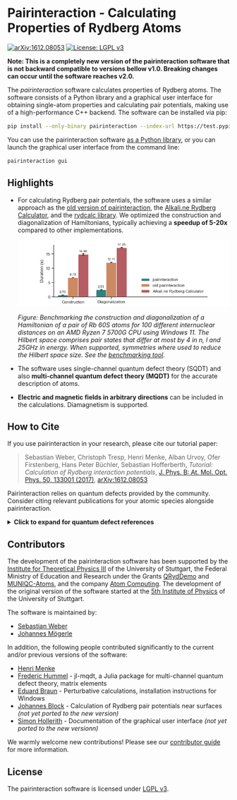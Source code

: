 # Pairinteraction - Calculating Properties of Rydberg Atoms

[![arXiv:1612.08053][arXiv-svg]][arXiv-link]
[![License: LGPL v3][license-lgpl-svg]][license-lgpl-link]

**Note: This is a completely new version of the pairinteraction software that is not backward compatible to versions bellow v1.0. Breaking changes can occur until the software reaches v2.0.**

The *pairinteraction* software calculates properties of Rydberg atoms. The software consists of a Python library and a graphical user interface for obtaining single-atom properties and calculating pair potentials, making use of a high-performance C++ backend. The software can be installed via pip:

```bash
pip install --only-binary pairinteraction --index-url https://test.pypi.org/simple/ --extra-index-url https://pypi.org/simple/ pairinteraction
```

You can use the pairinteraction software [as a Python library][tutorial-link], or you can launch the graphical user interface from the command line:

```bash
pairinteraction gui
```

## Highlights

* For calculating Rydberg pair potentials, the software uses a similar approach as the [old version of pairinteraction](https://github.com/pairinteraction/pairinteraction/tree/v0.9.9), the [Alkali.ne Rydberg Calculator](https://github.com/nikolasibalic/ARC-Alkali-Rydberg-Calculator), and the [rydcalc library](https://github.com/ThompsonLabPrinceton/rydcalc). We optimized the construction and diagonalization of Hamiltonians, typically achieving a **speedup of 5-20x** compared to other implementations.

  ![benchmarking results](data/benchmarking_results/0845d67063_1.4.0-cp312-win_amd-ryzen-7-5700g-with-radeon-graphics_reps4.png "Benchmarking results")

  *Figure: Benchmarking the construction and diagonalization of a Hamiltonian of a pair of Rb 60S atoms for 100 different internuclear distances on an AMD Ryzen 7 5700G CPU using Windows 11. The Hilbert space comprises pair states that differ at most by 4 in n, l and 25GHz in energy. When supported, symmetries where used to reduce the Hilbert space size. See the [benchmarking tool](tools/benchmarking).*

* The software uses single-channel quantum defect theory (SQDT) and also **multi-channel quantum defect theory (MQDT)** for the accurate description of atoms.

* **Electric and magnetic fields in arbitrary directions** can be included in the calculations. Diamagnetism is supported.

## How to Cite

If you use pairinteraction in your research, please cite our tutorial paper:

> Sebastian Weber, Christoph Tresp, Henri Menke, Alban Urvoy, Ofer Firstenberg, Hans Peter Büchler, Sebastian Hofferberth, *Tutorial: Calculation of Rydberg interaction potentials*, [J. Phys. B: At. Mol. Opt. Phys. 50, 133001 (2017)][journal-link], [arXiv:1612.08053][arXiv-link]

Pairinteraction relies on quantum defects provided by the community. Consider citing relevant publications for your atomic species alongside pairinteraction.

<details>
<summary><b>Click to expand for quantum defect references</b></summary>

| Element | Model                 | Identifier     | References                                                                                                                                                   |
|---------|-----------------------|----------------|--------------------------------------------------------------------------------------------------------------------------------------------------------------|
| H       | SQDT                  | `H`            | Schrödinger equation for hydrogen                                                                                                                            |
| Li      | SQDT                  | `Li`           | [10.1017/CBO9780511524530] (1994)<br>[10.1103/PhysRevA.34.2889] (1986)                                                                                       |
| Na      | SQDT                  | `Na`           | [10.1088/0953-4075/30/10/009] (1997)<br>[10.1070/QE1995v025n09ABEH000501] (1995)<br>[10.1103/PhysRevA.45.4720] (1992)                                        |
| K       | SQDT                  | `K`            | [10.1088/0031-8949/27/4/012] (1983)<br>[10.1016/0030-4018(81)90225-X] (1981)                                                                                 |
| Rb      | SQDT                  | `Rb`           | [10.1103/PhysRevA.83.052515] (2011)<br>[10.1103/PhysRevA.74.054502] (2006)<br>[10.1103/PhysRevA.74.062712] (2006)<br>[10.1103/PhysRevA.67.052502] (2003)     |
| Cs      | SQDT                  | `Cs`           | [10.1103/PhysRevA.93.013424] (2016)<br>[10.1103/PhysRevA.35.4650] (1987)<br>[10.1103/PhysRevA.26.2733] (1982)                                                |
| Sr88    | SQDT, singlet sector  | `Sr88_singlet` | [10.1103/PhysRevA.108.022815] (2023)<br>[10.17169/refubium-34581] (2022)                                                                                     |
| Sr88    | SQDT, triplet sector  | `Sr88_triplet` | [10.1016/j.cpc.2020.107814] (2021)                                                                                                                           |
| Sr87    | MQDT                  | `Sr87_mqdt`    | [10.1088/1361-6455/ab4c22] (2019)                                                                                                                            |
| Sr88    | MQDT                  | `Sr88_mqdt`    | [10.1088/1361-6455/ab4c22] (2019)                                                                                                                            |
| Yb171   | MQDT                  | `Yb171_mqdt`   | [10.48550/arXiv.2406.01482] (2024)                                                                                                                           |
| Yb173   | MQDT                  | `Yb173_mqdt`   | MQDT model formulated by us                                                                                                                                  |
| Yb174   | MQDT                  | `Yb174_mqdt`   | [10.48550/arXiv.2406.01482] (2024)                                                                                                                           |

The identifier can be used to specify an atomic species in the pairinteraction software.

</details>

[10.1103/PhysRevA.34.2889]: https://doi.org/10.1103/PhysRevA.34.2889
[10.1017/CBO9780511524530]: https://doi.org/10.1017/CBO9780511524530
[10.1103/PhysRevA.45.4720]: https://doi.org/10.1103/PhysRevA.45.4720
[10.1070/QE1995v025n09ABEH000501]: https://doi.org/10.1070/QE1995v025n09ABEH000501
[10.1088/0953-4075/30/10/009]: https://doi.org/10.1088/0953-4075/30/10/009
[10.1088/0031-8949/27/4/012]: https://doi.org/10.1088/0031-8949/27/4/012
[10.1016/0030-4018(81)90225-X]: https://doi.org/10.1016/0030-4018(81)90225-X
[10.1103/PhysRevA.83.052515]: https://doi.org/10.1103/PhysRevA.83.052515
[10.1103/PhysRevA.67.052502]: https://doi.org/10.1103/PhysRevA.67.052502
[10.1103/PhysRevA.74.054502]: https://doi.org/10.1103/PhysRevA.74.054502
[10.1103/PhysRevA.74.062712]: https://doi.org/10.1103/PhysRevA.74.062712
[10.1103/PhysRevA.93.013424]: https://doi.org/10.1103/PhysRevA.93.013424
[10.1103/PhysRevA.26.2733]: https://doi.org/10.1103/PhysRevA.26.2733
[10.1103/PhysRevA.35.4650]: https://doi.org/10.1103/PhysRevA.35.4650
[10.1103/PhysRevA.108.022815]: https://doi.org/10.1103/PhysRevA.108.022815
[10.17169/refubium-34581]: https://doi.org/10.17169/refubium-34581
[10.1016/j.cpc.2020.107814]: https://doi.org/10.1016/j.cpc.2020.107814
[10.1088/1361-6455/ab4c22]: https://doi.org/10.1088/1361-6455/ab4c22
[10.48550/arXiv.2406.01482]: https://doi.org/10.48550/arXiv.2406.01482

## Contributors

The development of the pairinteraction software has been supported by the [Institute for Theoretical Physics III] of the University of Stuttgart, the Federal Ministry of Education and Research under the Grants [QRydDemo] and [MUNIQC-Atoms], and the company [Atom Computing]. The development of the original version of the software started at the [5th Institute of Physics] of the University of Stuttgart.

The software is maintained by:
* [Sebastian Weber]
* [Johannes Mögerle]

In addition, the following people contributed significantly to the current and/or previous versions of the software:
* [Henri Menke]
* [Frederic Hummel] - jl-mqdt, a Julia package for multi-channel quantum defect theory, matrix elements
* [Eduard Braun] - Perturbative calculations, installation instructions for Windows
* [Johannes Block] - Calculation of Rydberg pair potentials near surfaces *(not yet ported to the new version)*
* [Simon Hollerith] - Documentation of the graphical user interface *(not yet ported to the new versionn)*

We warmly welcome new contributions! Please see our [contributor guide][contributor-link] for more information.

[Institute for Theoretical Physics III]: https://www.itp3.uni-stuttgart.de/
[QRydDemo]: https://www.quantentechnologien.de/forschung/foerderung/quantenprozessoren-und-technologien-fuer-quantencomputer/qryddemo.html
[MUNIQC-Atoms]: https://www.quantentechnologien.de/forschung/foerderung/quantencomputer-demonstrationsaufbauten/muniqc-atoms.html
[Atom Computing]: https://atom-computing.com/
[5th Institute of Physics]: https://www.pi5.uni-stuttgart.de/

[Sebastian Weber]: https://github.com/seweber
[Johannes Mögerle]: https://github.com/johannes-moegerle
[Henri Menke]: https://github.com/hmenke
[Frederic Hummel]: https://github.com/frederic-atom
[Eduard Braun]: https://github.com/EduardJBraun
[Johannes Block]: https://github.com/johblock
[Simon Hollerith]: https://github.com/SimonHollerith

## License

The pairinteraction software is licensed under [LGPL v3][license-lgpl-link].

[arXiv-svg]: https://img.shields.io/badge/arXiv-1612.08053-b31b1b.svg?style=flat
[arXiv-link]: https://arxiv.org/abs/1612.08053
[license-lgpl-svg]: https://img.shields.io/badge/License-LGPL_v3-blue.svg?style=flat
[license-lgpl-link]: https://www.gnu.org/licenses/lgpl-3.0.html
[journal-link]: https://doi.org/10.1088/1361-6455/aa743a
[tutorial-link]: https://www.pairinteraction.org/pairinteraction/sphinx/html/tutorials/tutorials.html
[contributor-link]: https://www.pairinteraction.org/pairinteraction/sphinx/html/contribute/ways.html
